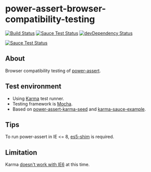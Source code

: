 power-assert-browser-compatibility-testing
==========================================

[![Build Status](https://travis-ci.org/ama-ch/power-assert-browser-compatibility-testing.svg?branch=master)](https://travis-ci.org/ama-ch/power-assert-browser-compatibility-testing)
[![Sauce Test Status](https://saucelabs.com/buildstatus/ama-ch_power-assert)](https://saucelabs.com/u/ama-ch_power-assert)
[![devDependency Status](https://david-dm.org/ama-ch/power-assert-browser-compatibility-testing/dev-status.svg)](https://david-dm.org/ama-ch/power-assert-browser-compatibility-testing#info=devDependencies)

[![Sauce Test Status](https://saucelabs.com/browser-matrix/ama-ch_power-assert.svg)](https://saucelabs.com/u/ama-ch_power-assert)

## About

Browser compatibility testing of [power-assert](https://github.com/twada/power-assert).

## Test environment

* Using [Karma](http://karma-runner.github.io/) test runner.
* Testing framework is [Mocha](http://mochajs.org/).
* Based on [power-assert-karma-seed](https://github.com/azu/power-assert-karma-seed) and [karma-sauce-example](https://github.com/saucelabs/karma-sauce-example).

## Tips

To run power-assert in IE <= 8, [es5-shim](https://github.com/es-shims/es5-shim) is required.

## Limitation

Karma [doesn't work with IE6](https://github.com/karma-runner/karma/issues/983) at this time.

